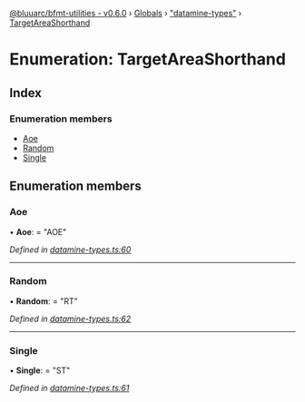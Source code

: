 [@bluuarc/bfmt-utilities - v0.6.0](../README.md) › [Globals](../globals.md) › ["datamine-types"](../modules/_datamine_types_.md) › [TargetAreaShorthand](_datamine_types_.targetareashorthand.md)

# Enumeration: TargetAreaShorthand

## Index

### Enumeration members

* [Aoe](_datamine_types_.targetareashorthand.md#aoe)
* [Random](_datamine_types_.targetareashorthand.md#random)
* [Single](_datamine_types_.targetareashorthand.md#single)

## Enumeration members

###  Aoe

• **Aoe**: = "AOE"

*Defined in [datamine-types.ts:60](https://github.com/BluuArc/bfmt-utilities/blob/master/src/datamine-types.ts#L60)*

___

###  Random

• **Random**: = "RT"

*Defined in [datamine-types.ts:62](https://github.com/BluuArc/bfmt-utilities/blob/master/src/datamine-types.ts#L62)*

___

###  Single

• **Single**: = "ST"

*Defined in [datamine-types.ts:61](https://github.com/BluuArc/bfmt-utilities/blob/master/src/datamine-types.ts#L61)*
